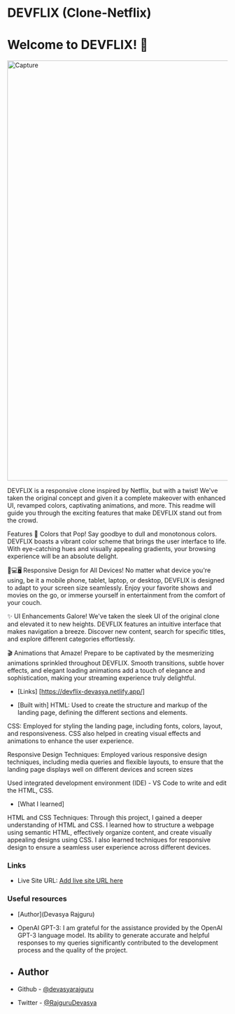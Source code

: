 # DEVFLIX (Clone-Netflix)

# Welcome to DEVFLIX! 🚀
<img width="960" alt="Capture" src="https://github.com/devasyarajguru/Clone-Netflix/assets/84851506/2820d78e-42a7-4ecf-97aa-eb63e1d81f37">

DEVFLIX is a responsive clone inspired by Netflix, but with a twist! We've taken the original concept and given it a complete makeover with enhanced UI, revamped colors, captivating animations, and more. This readme will guide you through the exciting features that make DEVFLIX stand out from the crowd.

Features
🌈 Colors that Pop!
Say goodbye to dull and monotonous colors. DEVFLIX boasts a vibrant color scheme that brings the user interface to life. With eye-catching hues and visually appealing gradients, your browsing experience will be an absolute delight.

📱💻🖥️ Responsive Design for All Devices!
No matter what device you're using, be it a mobile phone, tablet, laptop, or desktop, DEVFLIX is designed to adapt to your screen size seamlessly. Enjoy your favorite shows and movies on the go, or immerse yourself in entertainment from the comfort of your couch.

✨ UI Enhancements Galore!
We've taken the sleek UI of the original clone and elevated it to new heights. DEVFLIX features an intuitive interface that makes navigation a breeze. Discover new content, search for specific titles, and explore different categories effortlessly.

🎬 Animations that Amaze!
Prepare to be captivated by the mesmerizing animations sprinkled throughout DEVFLIX. Smooth transitions, subtle hover effects, and elegant loading animations add a touch of elegance and sophistication, making your streaming experience truly delightful.

  - [Links]
  [https://devflix-devasya.netlify.app/]


  - [Built with]
  HTML: Used to create the structure and markup of the landing page, defining the different sections and elements.

  CSS: Employed for styling the landing page, including fonts, colors, layout, and responsiveness. CSS also helped in creating visual effects and animations to enhance the user experience.

  Responsive Design Techniques: Employed various responsive design techniques, including media queries and flexible layouts, to ensure that the landing page displays well on different devices and screen sizes

  Used  integrated development environment (IDE) - VS Code to write and edit the HTML, CSS.

  - [What I learned]

  HTML and CSS Techniques: Through this project, I gained a deeper understanding of HTML and CSS. I learned how to structure a webpage using semantic HTML, effectively organize content, and create visually appealing designs using CSS. I also learned techniques for responsive design to ensure a seamless user experience across different devices.

  ### Links
- Live Site URL: [Add live site URL here](https://devflix-devasya.netlify.app/)

### Useful resources
  - [Author](Devasya Rajguru)

  - OpenAI GPT-3: I am grateful for the assistance provided by the OpenAI GPT-3 language model. Its ability to generate accurate and helpful responses to my queries significantly contributed to the development process and the quality of the project.

  - ## Author

- Github - [@devasyarajguru](https://github.com/devasyarajguru)
- Twitter - [@RajguruDevasya](https://twitter.com/RajguruDevasya)

